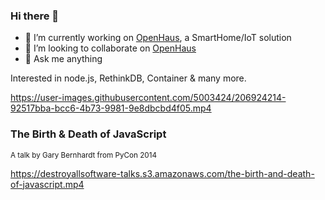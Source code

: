 ### Hi there 👋

- 🔭 I’m currently working on [OpenHaus](https://github.com/OpenHausIO), a SmartHome/IoT solution
- 👯 I’m looking to collaborate on [OpenHaus](https://github.com/OpenHausIO)
- 💬 Ask me anything

Interested in node.js, RethinkDB, Container & many more.

https://user-images.githubusercontent.com/5003424/206924214-92517bba-bcc6-4b73-9981-9e8dbcbd4f05.mp4


### The Birth & Death of JavaScript
<small>A talk by Gary Bernhardt from PyCon 2014</small>

https://destroyallsoftware-talks.s3.amazonaws.com/the-birth-and-death-of-javascript.mp4
